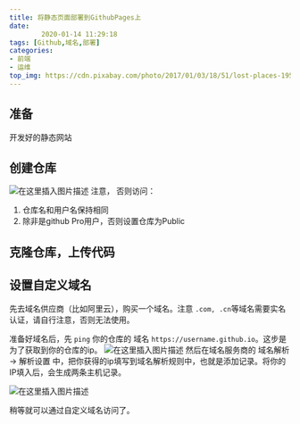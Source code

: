 ```yaml
---
title: 将静态页面部署到GithubPages上
date: 
        2020-01-14 11:29:18
tags: [Github,域名,部署]
categories:
- 前端
- 运维
top_img: https://cdn.pixabay.com/photo/2017/01/03/18/51/lost-places-1950246_960_720.jpg
---
```

## 准备
开发好的静态网站

##  创建仓库
![在这里插入图片描述](https://img-blog.csdnimg.cn/20200114111504747.png?x-oss-process=image/watermark,type_ZmFuZ3poZW5naGVpdGk,shadow_10,text_aHR0cHM6Ly9ibG9nLmNzZG4ubmV0L3FxXzM0MzAxMzcx,size_16,color_FFFFFF,t_70)
注意， 否则访问：
1.  仓库名和用户名保持相同
2.  除非是github Pro用户，否则设置仓库为Public

##  克隆仓库，上传代码

##  设置自定义域名

 先去域名供应商（比如阿里云），购买一个域名。注意 	`.com, .cn`等域名需要实名认证，请自行注意，否则无法使用。

 准备好域名后，先 `ping` 你的仓库的 域名 `https://username.github.io`。这步是为了获取到你的仓库的ip。
![在这里插入图片描述](https://img-blog.csdnimg.cn/20200114112341613.png?x-oss-process=image/watermark,type_ZmFuZ3poZW5naGVpdGk,shadow_10,text_aHR0cHM6Ly9ibG9nLmNzZG4ubmV0L3FxXzM0MzAxMzcx,size_16,color_FFFFFF,t_70)
然后在域名服务商的 域名解析 ->  解析设置 中，把你获得的ip填写到域名解析规则中，也就是添加记录。将你的IP填入后，会生成两条主机记录。

![在这里插入图片描述](https://img-blog.csdnimg.cn/20200114112733260.png)

稍等就可以通过自定义域名访问了。
